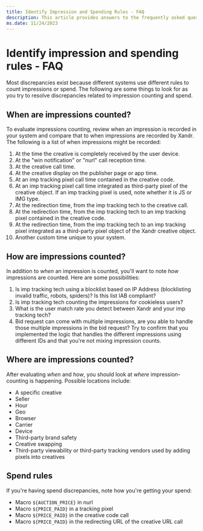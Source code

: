 ```yaml
---
title: Identify Impression and Spending Rules - FAQ
description: This article provides answers to the frequently asked questions on how to identify impression and spending rules.
ms.date: 11/24/2023
---
```


# Identify impression and spending rules - FAQ

Most discrepancies exist because different systems use different rules to count impressions or spend. The following are some things to look for as you try to resolve discrepancies related to impression counting and spend.

## When are impressions counted?

To evaluate impressions counting, review when an impression is recorded in your system and compare that to when impressions are recorded by Xandr. The following is a list of when impressions might be recorded:

1. At the time the creative is completely received by the user device.
1. At the "win notification" or "nurl" call reception time.
1. At the creative call time.
1. At the creative display on the publisher page or app time.
1. At an imp tracking pixel call time contained in the creative code.
1. At an imp tracking pixel call time integrated as third-party pixel of the creative object. If an imp tracking pixel is used, note whether it is JS or IMG type.
1. At the redirection time, from the imp tracking tech to the creative call.
1. At the redirection time, from the imp tracking tech to an imp tracking pixel contained in the creative code.
1. At the redirection time, from the imp tracking tech to an imp tracking pixel integrated as a third-party pixel object of the Xandr creative object.
1. Another custom time unique to your system.

## How are impressions counted?

In addition to *when* an impression is counted, you'll want to note *how* impressions are counted. Here are some possibilities:

1. Is imp tracking tech using a blocklist based on IP Address (blocklisting invalid traffic, robots, spiders)? Is this list IAB compliant?
1. Is imp tracking tech counting the impressions for cookieless users?
1. What is the user match rate you detect between Xandr and your imp tracking tech?
1. Bid request can come with multiple impressions, are you able to handle those multiple impressions in the bid request? Try to confirm that you implemented the logic that handles the different impressions using different IDs and that you're not mixing impression counts.

## Where are impressions counted?

After evaluating *when* and *how*, you should look at *where* impression-counting is happening. Possible locations include:

- A specific creative
- Seller
- Hour
- Geo
- Browser
- Carrier
- Device
- Third-party brand safety
- Creative swapping
- Third-party viewability or third-party tracking vendors used by adding pixels into creatives

## Spend rules

If you're having spend discrepancies, note how you're getting your spend:

- Macro `${AUCTION_PRICE}` in nurl
- Macro `${PRICE_PAID}` in a tracking pixel
- Macro `${PRICE_PAID}` in the creative code call
- Macro `${PRICE_PAID}` in the redirecting URL of the creative URL call
